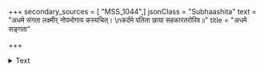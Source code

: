 +++
secondary_sources = [ "MSS_1044",]
jsonClass = "Subhaashita"
text = "अधमे संगता लक्ष्मीर् नोपभोगाय कस्यचित्।  \nकर्दमे पतिता छाया सहकारतरोरिव॥"
title = "अधमे सङ्गता"

+++

<details><summary>Text</summary>

अधमे संगता लक्ष्मीर् नोपभोगाय कस्यचित्।  
कर्दमे पतिता छाया सहकारतरोरिव॥
</details>
